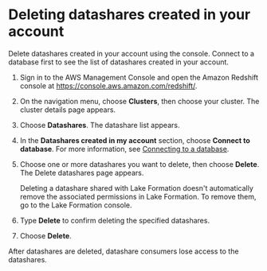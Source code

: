 # Deleting datashares created in your account<a name="delete-datashare-console"></a>

Delete datashares created in your account using the console\. Connect to a database first to see the list of datashares created in your account\.

1. Sign in to the AWS Management Console and open the Amazon Redshift console at [https://console\.aws\.amazon\.com/redshift/](https://console.aws.amazon.com/redshift/)\.

1. On the navigation menu, choose **Clusters**, then choose your cluster\. The cluster details page appears\.

1. Choose **Datashares**\. The datashare list appears\.

1. In the **Datashares created in my account** section, choose **Connect to database**\. For more information, see [Connecting to a database](connect-database-console.md)\.

1. Choose one or more datashares you want to delete, then choose **Delete**\. The Delete datashares page appears\.

   Deleting a datashare shared with Lake Formation doesn't automatically remove the associated permissions in Lake Formation\. To remove them, go to the Lake Formation console\.

1. Type **Delete** to confirm deleting the specified datashares\.

1. Choose **Delete**\.

After datashares are deleted, datashare consumers lose access to the datashares\.